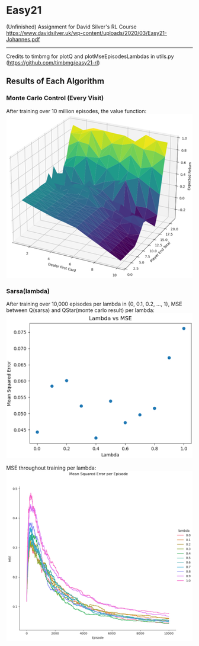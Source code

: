 # Easy21
(Unfinished) Assignment for David Silver's RL Course
https://www.davidsilver.uk/wp-content/uploads/2020/03/Easy21-Johannes.pdf

---

Credits to timbmg for plotQ and plotMseEpisodesLambdas in utils.py (https://github.com/timbmg/easy21-rl)

## Results of Each Algorithm

### Monte Carlo Control (Every Visit)
After training over 10 million episodes, the value function:
<img src="imgs/monte-carlo-value.png" width="800">

### Sarsa(lambda)
After training over 10,000 episodes per lambda in {0, 0.1, 0.2, ..., 1}, MSE between Q(sarsa) and QStar(monte carlo result) per lambda:
<img src="imgs/td-mse-lambda.png" width="800">

MSE throughout training per lambda:
<img src="imgs/td-mse-episode-lambda.png" width="800">